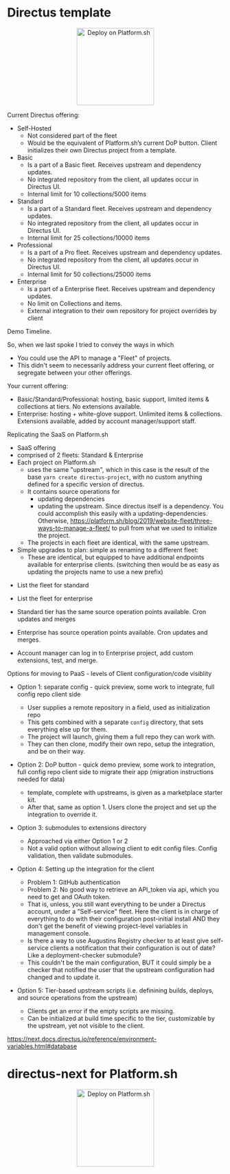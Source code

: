 # Directus template

<p align="center">
<a href="https://console.platform.sh/projects/create-project?template=https://github.com/chadwcarlson/directus-next.git">
    <img src="https://platform.sh/images/deploy/lg-blue.svg" alt="Deploy on Platform.sh" width="180px" />
</a>
</p>



Current Directus offering:

- Self-Hosted
    - Not considered part of the fleet
    - Would be the equivalent of Platform.sh’s current DoP button. Client initializes their own Directus project from a template.
- Basic
    - Is a part of a Basic fleet. Receives upstream and dependency updates.
    - No integrated repository from the client, all updates occur in Directus UI.
    - Internal limit for 10 collections/5000 items
- Standard
    - Is a part of a Standard fleet. Receives upstream and dependency updates.
    - No integrated repository from the client, all updates occur in Directus UI.
    - Internal limit for 25 collections/10000 items
- Professional
    - Is a part of a Pro fleet. Receives upstream and dependency updates.
    - No integrated repository from the client, all updates occur in Directus UI.
    - Internal limit for 50 collections/25000 items
- Enterprise
    - Is a part of a Enterprise fleet. Receives upstream and dependency updates.
    - No limit on Collections and items.
    - External integration to their own repository for project overrides by client


Demo Timeline.

So, when we last spoke I tried to convey the ways in which 

- You could use the API to manage a "Fleet" of projects. 
- This didn't seem to necessarily address your current fleet offering, or segregate between your other offerings. 

Your current offering:

- Basic/Standard/Professional: hosting, basic support, limited items & collections at tiers. No extensions available. 
- Enterprise: hosting + white-glove support. Unlimited items & collections. Extensions available, added by account manager/support staff. 

Replicating the SaaS on Platform.sh

- SaaS offering
- comprised of 2 fleets: Standard & Enterprise 
- Each project on Platform.sh 
  - uses the same "upstream", which in this case is the result of the base `yarn create directus-project`, with no custom anything defined for a specific version of directus. 
  - It contains source operations for
    - updating dependencies
    - updating the upstream. Since directus itself is a dependency. You could accomplish this easily with a updating-dependencies. Otherwise, https://platform.sh/blog/2019/website-fleet/three-ways-to-manage-a-fleet/ to pull from what we used to initialize the project. 
  - The projects in each fleet are identical, with the same upstream. 
- Simple upgrades to plan: simple as renaming to a different fleet:
  - These are identical, but equipped to have additional endpoints available for enterprise clients. (switching then would be as easy as updating the projects name to use a new prefix)

* List the fleet for standard
* List the fleet for enterprise

* Standard tier has the same source operation points available. Cron updates and merges
* Enterprise has source operation points available. Cron updates and merges. 
* Account manager can log in to Enterprise project, add custom extensions, test, and merge. 

Options for moving to PaaS - levels of Client configuration/code visiblity

- Option 1: separate config - quick preview, some work to integrate, full config repo client side
  * User supplies a remote repository in a field, used as initialization repo
  * This gets combined with a separate `config` directory, that sets everything else up for them. 
  * The project will launch, giving them a full repo they can work with. 
  * They can then clone, modify their own repo, setup the integration, and be on their way.

- Option 2: DoP button - quick demo preview, some work to integration, full config repo client side to migrate their app (migration instructions needed for data)
  * template, complete with upstreams, is given as a marketplace starter kit. 
  * After that, same as option 1. Users clone the project and set up the integration to override it. 

- Option 3: submodules to extensions directory 
  * Approached via either Option 1 or 2
  * Not a valid option without allowing client to edit config files. Config validation, then validate submodules.

- Option 4: Setting up the integration for the client
  * Problem 1: GitHub authentication
  * Problem 2: No good way to retrieve an API_token via api, which you need to get and OAuth token. 
  * That is, unless, you still want everything to be under a Directus account, under a "Self-service" fleet. Here the client is in charge of everything to do with 
  their configuration post-initial install AND they don't get the benefit of viewing project-level variables in management console. 
  * Is there a way to use Augustins Registry checker to at least give self-service clients a notification that their configuration is out of date? Like a deployment-checker submodule?
  * This couldn't be the main configuration, BUT it could simply be a checker that notified the user that the upstream configuration had changed and to update it. 

- Option 5: Tier-based upstream scripts (i.e. definining builds, deploys, and source operations from the upstream)
  * Clients get an error if the empty scripts are missing. 
  * Can be initialized at build time specific to the tier, customizable by the upstream, yet not visible to the client. 


https://next.docs.directus.io/reference/environment-variables.html#database


# directus-next for Platform.sh 

<p align="center">
<a href="https://console.platform.sh/projects/create-project?template=https://github.com/chadwcarlson/directus-next">
    <img src="https://platform.sh/images/deploy/lg-blue.svg" alt="Deploy on Platform.sh" width="180px" />
</a>
</p>